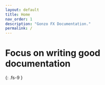 ```yaml
---
layout: default
title: Home
nav_order: 1
description: "Gonzo FX Documentation."
permalink: /
---
```


# Focus on writing good documentation
{: .fs-9 }


